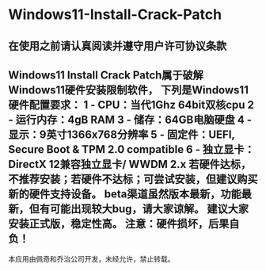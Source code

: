 # Windows11-Install-Crack-Patch
在使用之前请认真阅读并遵守用户许可协议条款
--------------------------------------------------------------------------
Windows11 Install Crack Patch属于破解Windows11硬件安装限制软件，
下列是Windows11硬件配置要求：
   1 - CPU：当代1Ghz 64bit双核cpu
   2 - 运行内存：4gB RAM
   3 - 储存：64GB电脑硬盘
   4 - 显示：9英寸1366x768分辨率
   5 - 固定件：UEFI, Secure Boot & TPM 2.0 compatible
   6 - 独立显卡：DirectX 12兼容独立显卡/ WWDM 2.x
若硬件达标，不推荐安装；若硬件不达标；可尝试安装，但建议购买新的硬件支持设备。
beta渠道虽然版本最新，功能最新，但有可能出现较大bug，请大家谅解。
建议大家安装正式版，稳定性高。
注意：硬件损坏，后果自负！
--------------------------------------------------------------------------
本应用由佩奇和乔治公司开发，未经允许，禁止转载。
